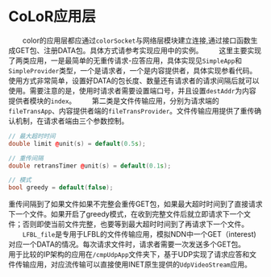 # CoLoR应用层
&emsp;&emsp;color的应用层都应通过`colorSocket`与网络层模块建立连接,通过接口函数生成GET包、注册DATA包。具体方式请参考实现应用中的实例。
&emsp;&emsp;这里主要实现了两类应用，一是最简单的无重传请求-应答应用，具体实现见`SimpleApp`和`SimpleProvider`类型，一个是请求者，一个是内容提供者，具体实现参看代码。使用方式非常简单，设置好DATA的包长度、数量还有请求者的请求间隔后就可以使用。需要注意的是，使用时请求者需要设置端口号，并且设置`destAddr`为内容提供者模块的`index`。
&emsp;&emsp;第二类是文件传输应用，分别为请求端的`fileTransApp`、内容提供者端的`fileTransProvider`。文件传输应用提供了重传确认机制，在请求者端由三个参数控制。
``` cpp
// 最大超时时间
double limit @unit(s) = default(0.5s);

// 重传间隔
double retransTimer @unit(s) = default(0.1s);

// 模式
bool greedy = default(false); 
```
重传间隔到了如果文件如果不完整会重传GET包，如果最大超时时间到了直接请求下一个文件。如果开启了greedy模式，在收到完整文件后就立即请求下一个文件；否则即使当前文件完整，也要等到最大超时时间到了再请求下一个文件。
&emsp;&emsp;`LFBL_file`是专用于LFBL的文件传输应用，模拟NDN中一个GET（interest)对应一个DATA的情况。每次请求文件时，请求者需要一次发送多个GET包。
&emsp;&emsp;用于比较的IP架构的应用在`/cmpUdpApp`文件夹下，基于UDP实现了请求应答和文件传输应用，对应流传输可以直接使用INET原生提供的`UdpVideoStream`应用。